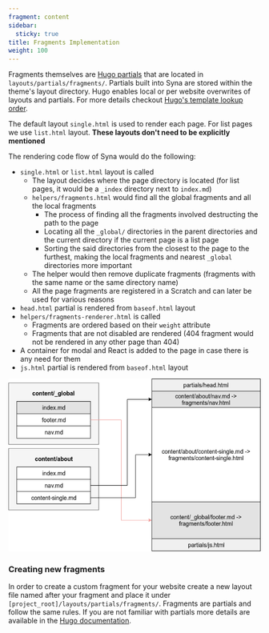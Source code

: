 ```yaml
---
fragment: content
sidebar:
  sticky: true
title: Fragments Implementation
weight: 100
---
```


Fragments themselves are [Hugo partials](https://gohugo.io/templates/partials/) that are located in `layouts/partials/fragments/`.
Partials built into Syna are stored within the theme's layout directory.
Hugo enables local or per website overwrites of layouts and partials.
For more details checkout [Hugo's template lookup order](https://gohugo.io/templates/lookup-order/).

The default layout `single.html` is used to render each page. For list pages we use `list.html` layout.
**These layouts don't need to be explicitly mentioned**

The rendering code flow of Syna would do the following:

- `single.html` or `list.html` layout is called
  - The layout decides where the page directory is located (for list pages, it would be a `_index` directory next to `index.md`)
  - `helpers/fragments.html` would find all the global fragments and all the local fragments
    - The process of finding all the fragments involved destructing the path to the page
    - Locating all the `_global/` directories in the parent directories and the current directory if the current page is a list page
    - Sorting the said directories from the closest to the page to the furthest, making the local fragments and nearest `_global` directories more important
  - The helper would then remove duplicate fragments (fragments with the same name or the same directory name)
  - All the page fragments are registered in a Scratch and can later be used for various reasons
- `head.html` partial is rendered from `baseof.html` layout
- `helpers/fragments-renderer.html` is called
  - Fragments are ordered based on their `weight` attribute
  - Fragments that are not disabled are rendered (404 fragment would not be rendered in any other page than 404)
- A container for modal and React is added to the page in case there is any need for them
- `js.html` partial is rendered from `baseof.html` layout

![This is how fragments are rendered in the single layout](./fragments-01.png)

### Creating new fragments

In order to create a custom fragment for your website create a new layout file named after your fragment and place it under `[project_root]/layouts/partials/fragments/`.
Fragments are partials and follow the same rules. If you are not familiar with partials more details are available in the [Hugo documentation](https://gohugo.io/templates/partials/).

